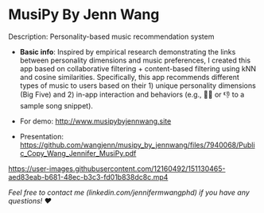 # MusiPy By Jenn Wang
Description: Personality-based music recommendation system 

- **Basic info**: 
Inspired by empirical research demonstrating the links between personality dimensions and music preferences, I created this app based on collaborative filtering + content-based filtering using kNN and cosine similarities. Specifically, this app recommends different types of music to users based on their 1) unique personality dimensions (Big Five) and 2) in-app interaction and behaviors (e.g., 👍🏻 or 👎 to a sample song snippet). 

- For demo: http://www.musipybyjennwang.site 
- Presentation: https://github.com/wangjenn/musipy_by_jennwang/files/7940068/Public_Copy_Wang_Jennifer_MusiPy.pdf

https://user-images.githubusercontent.com/12160492/151130465-aed83eab-b681-48ec-b3c3-fd01b838dc8c.mp4



*Feel free to contact me (linkedin.com/jennifermwangphd) if you have any questions! ❤*
